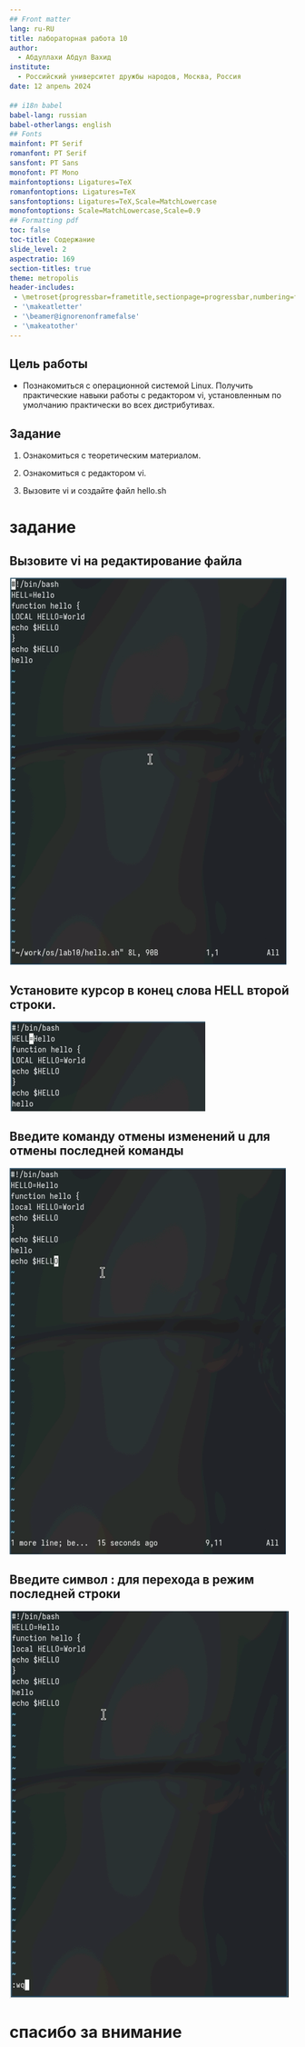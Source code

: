 ```yaml
---
## Front matter
lang: ru-RU
title: лабораторная работа 10
author:
  - Абдуллахи Абдул Вахид
institute:
  - Российский университет дружбы народов, Москва, Россия
date: 12 апрель 2024

## i18n babel
babel-lang: russian
babel-otherlangs: english
## Fonts
mainfont: PT Serif
romanfont: PT Serif
sansfont: PT Sans
monofont: PT Mono
mainfontoptions: Ligatures=TeX
romanfontoptions: Ligatures=TeX
sansfontoptions: Ligatures=TeX,Scale=MatchLowercase
monofontoptions: Scale=MatchLowercase,Scale=0.9
## Formatting pdf
toc: false
toc-title: Содержание
slide_level: 2
aspectratio: 169
section-titles: true
theme: metropolis
header-includes:
 - \metroset{progressbar=frametitle,sectionpage=progressbar,numbering=fraction}
 - '\makeatletter'
 - '\beamer@ignorenonframefalse'
 - '\makeatother'
---
```


## Цель работы

-  Познакомиться с операционной системой Linux. Получить практические навыки работы с редактором vi, установленным по умолчанию практически во всех дистрибутивах.

## Задание

1. Ознакомиться с теоретическим материалом.

2. Ознакомиться с редактором vi.

3. Вызовите vi и создайте файл hello.sh

# задание

## Вызовите vi на редактирование файла

![](./image/2-1-1.png)

## Установите курсор в конец слова HELL второй строки.

![](./image/2-2.png)

## Введите команду отмены изменений u для отмены последней команды

![](./image/2-9.png)

## Введите символ : для перехода в режим последней строки

![](./image/2-10.png)

# спасибо за внимание



